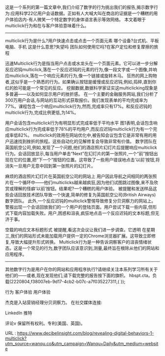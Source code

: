  
  
  
 这是一个系列的第一篇文章中,我们介绍了数字的行为挑出我们的报告,揭示数字行为:应用科学22亿用户会话数据。正如有人大喊大叫在商店的证据是一个糟糕的用户体验店内-有人微笑一个特定数字的身体语言表示等效网络。 
 本文着眼于multiclick行为和在与客户体验意味着什么。 
 - - - - - 
 multiclick行为是什么?用户快速点击或点击一个页面元素 
 哪个设备?台式机、平板电脑、手机 
 这是什么意思?失望吗 
 团队如何使用它吗?在客户定位和修复摩擦的旅程 
  
  
 迅速Multiclick行为是指当用户点击或水龙头在一个页面元素。它可以进一步分解反应迟钝multiclick,落在一个反应迟钝的元素的行为,像一段文字或一个图像,并响应multiclick,落在一个响应元素的行为,像一个链接或旋转木马。 
 狂热的网上购物者,这似乎是一个熟悉的行为。如果确认按钮是缓慢或反应迟钝,例如,捣碎,直到你红的脸可能是一个常见的反应。 
 挖掘数据,数据科学家证实这multiclicking现象是多普遍——以及如何显示用户的挫折感。 
 在一个主要的金融服务网站,我们分析了300万用户会话,与网站的互动形式获取报价。我们发现表单的平均完成率为77%。课程包含一个响应multiclick行为,然而,完成率只有17%。和反应迟钝的multiclick行为,完成比例更低,为14%。 
  
 用户会话包含multiclick行为有明显形式完成率低于平均水平 
 图1表明,会话包含响应multiclick行为完成率低于78%的平均用户,而反应迟钝multiclick行为有一个完成率低82%。 
 multiclick的效用在网站优化中,被告知会议包含它是非常有用的用户迅速找到挫折的旅程。这些自动化的见解修复会导致非常有价值。 
 数字团队在英国航空公司,例如,发现了一个问题,他们的酒店照片幻灯片后提醒响应multiclick行为。会话回放显示,每当用户单击“Next”在幻灯片的第一张照片,一个“前”按钮出现在它的位置,把“下一个”按钮的位置。这导致了一些用户错误地点击‘以前’按钮,将消失一旦用户无意中回到第一张照片的幻灯片。 
  
 麻烦的酒店照片幻灯片在英国航空公司的网站上 
 用户因此导航之间相同的两张照片在一个循环中——他们multiclicks越来越疯狂,因为他们试图跳过图像,来不及欣赏或理解的怪癖‘以前’按钮。结果呢?一个糟糕的用户体验。 
 被提醒和发送样品这些会话回放技术团队导致一个快速,简单的修复为英国航空公司(British Airways)数字团队。 
 此外,一个反应迟钝的multiclick警惕导致修复分贝洞察力的网站上。警报出现一个会话回放我们的一个用户的登陆页面。用户尝试下载一些内容,但形式下载内容加载失败。用户,困惑和沮丧,疯狂地点击一个反应迟钝的文本标题,但无济于事。 
  
 空载的响应文本标题形式 
 被提醒,看这次会议让我们进一步调查。它透明 
 在星期三,我们的网站形式未能加载用户提供一定的Chrome浏览器扩展。这导致立即修复,导致大幅提升形式转换。 
 Multiclick行为是一种告诉洞察客户的沮丧情绪状态。这是一个常见的行为,数字团队应该意识到,测量,最终旨在根除从他们的网站和应用程序。 
 - - - - - 
 其他数字行为是用户在你的网站和应用程序执行?请继续关注本系列学习所有关于他们的——或者,现在发现他们,请下载完整的报告按下面的旗帜。 
 hbspt.cta。负载(2220804,f38007eb-9d17-4cb2-b07c-a7f035227311,{ }); 
  
 行为 
 客户体验 
 用户体验 
  
 杰克是入站营销经理分贝洞察力。 
 在社交媒体连接: 
  
  
 LinkedIn 
 推特 
  
 评论v 
 保留所有权利。专利(美国、英国)。 
  
   
  URL : https://www.decibelinsight.com/blog/revealing-digital-behaviors-1-multiclick?utm_source=wanqu.co&utm_campaign=Wanqu+Daily&utm_medium=website